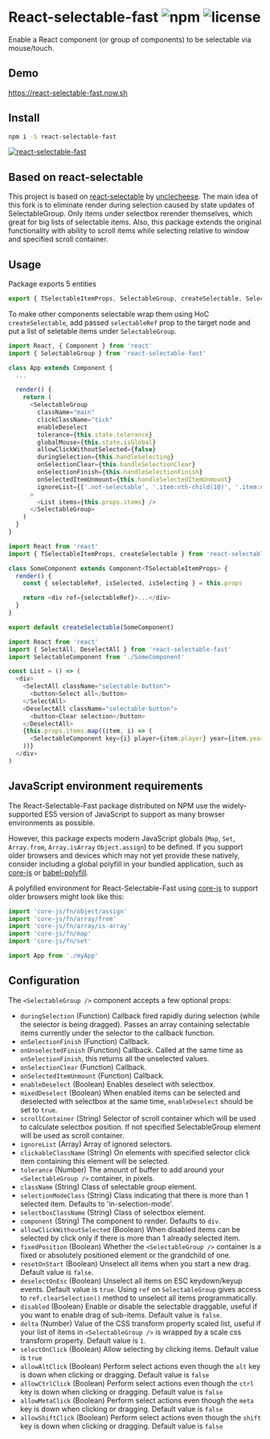 # React-selectable-fast ![npm](https://img.shields.io/npm/v/react-selectable-fast.svg) ![license](https://img.shields.io/npm/l/react-selectable-fast.svg)

Enable a React component (or group of components) to be selectable via mouse/touch.

## Demo

https://react-selectable-fast.now.sh

## Install

```sh
npm i -S react-selectable-fast
```

[![react-selectable-fast](https://nodei.co/npm/react-selectable-fast.png?downloads=true&downloadRank=true&stars=true)](https://nodei.co/npm/react-selectable-fast/)

## Based on react-selectable

This project is based on [react-selectable](https://github.com/unclecheese/react-selectable) by [unclecheese](https://github.com/unclecheese).
The main idea of this fork is to eliminate render during selection caused by state updates of SelectableGroup. Only items under selectbox rerender themselves, which great for big lists of selectable items. Also, this package extends the original functionality with ability to scroll items while selecting relative to window and specified scroll container.

## Usage

Package exports 5 entities

```ts
export { TSelectableItemProps, SelectableGroup, createSelectable, SelectAll, DeselectAll }
```

To make other components selectable wrap them using HoC `createSelectable`, add passed `selectableRef` prop to the target node and put a list of seletable items under `SelectableGroup`.

```ts
import React, { Component } from 'react'
import { SelectableGroup } from 'react-selectable-fast'

class App extends Component {
  ...

  render() {
    return (
      <SelectableGroup
        className="main"
        clickClassName="tick"
        enableDeselect
        tolerance={this.state.tolerance}
        globalMouse={this.state.isGlobal}
        allowClickWithoutSelected={false}
        duringSelection={this.handleSelecting}
        onSelectionClear={this.handleSelectionClear}
        onSelectionFinish={this.handleSelectionFinish}
        onSelectedItemUnmount={this.handleSelectedItemUnmount}
        ignoreList={['.not-selectable', '.item:nth-child(10)', '.item:nth-child(27)']}
      >
        <List items={this.props.items} />
      </SelectableGroup>
    )
  }
}
```

```ts
import React from 'react'
import { TSelectableItemProps, createSelectable } from 'react-selectable-fast'

class SomeComponent extends Component<TSelectableItemProps> {
  render() {
    const { selectableRef, isSelected, isSelecting } = this.props

    return <div ref={selectableRef}>...</div>
  }
}

export default createSelectable(SomeComponent)
```

```ts
import React from 'react'
import { SelectAll, DeselectAll } from 'react-selectable-fast'
import SelectableComponent from './SomeComponent'

const List = () => (
  <div>
    <SelectAll className="selectable-button">
      <button>Select all</button>
    </SelectAll>
    <DeselectAll className="selectable-button">
      <button>Clear selection</button>
    </DeselectAll>
    {this.props.items.map((item, i) => (
      <SelectableComponent key={i} player={item.player} year={item.year} />
    ))}
  </div>
)
```

## JavaScript environment requirements

The React-Selectable-Fast package distributed on NPM use the widely-supported ES5
version of JavaScript to support as many browser environments as possible.

However, this package expects modern JavaScript globals (`Map`, `Set`,
`Array.from`, `Array.isArray` `Object.assign`) to be defined. If you support older browsers and
devices which may not yet provide these natively, consider including a global
polyfill in your bundled application, such as [core-js](https://github.com/zloirock/core-js) or
[babel-polyfill](https://babeljs.io/docs/usage/polyfill/).

A polyfilled environment for React-Selectable-Fast using [core-js](https://github.com/zloirock/core-js) to support older browsers
might look like this:

```ts
import 'core-js/fn/object/assign'
import 'core-js/fn/array/from'
import 'core-js/fn/array/is-array'
import 'core-js/fn/map'
import 'core-js/fn/set'

import App from './myApp'
```

## Configuration

The `<SelectableGroup />` component accepts a few optional props:

- `duringSelection` (Function) Callback fired rapidly during selection (while the selector is being dragged). Passes an array containing selectable items currently under the selector to the callback function.
- `onSelectionFinish` (Function) Callback.
- `onUnselectedFinish` (Function) Callback. Called at the same time as `onSelectionFinish`, this returns all the unselected values.
- `onSelectionClear` (Function) Callback.
- `onSelectedItemUnmount` (Function) Callback.
- `enableDeselect` (Boolean) Enables deselect with selectbox.
- `mixedDeselect` (Boolean) When enabled items can be selected and deselected with selectbox at the same time, `enableDeselect` should be set to `true`.
- `scrollContainer` (String) Selector of scroll container which will be used to calculate selectbox position. If not specified SelectableGroup element will be used as scroll container.
- `ignoreList` (Array) Array of ignored selectors.
- `clickableClassName` (String) On elements with specified selector click item containing this element will be selected.
- `tolerance` (Number) The amount of buffer to add around your `<SelectableGroup />` container, in pixels.
- `className` (String) Class of selectable group element.
- `selectionModeClass` (String) Class indicating that there is more than 1 selected item. Defaults to 'in-selection-mode'.
- `selectboxClassName` (String) Class of selectbox element.
- `component` (String) The component to render. Defaults to `div`.
- `allowClickWithoutSelected` (Boolean) When disabled items can be selected by click only if there is more than 1 already selected item.
- `fixedPosition` (Boolean) Whether the `<SelectableGroup />` container is a fixed or absolutely positioned element or the grandchild of one.
- `resetOnStart` (Boolean) Unselect all items when you start a new drag. Default value is `false`.
- `deselectOnEsc` (Boolean) Unselect all items on ESC keydown/keyup events. Default value is `true`. Using `ref` on `SelectableGroup` gives access to `ref.clearSelection()` method to unselect all items programmatically.
- `disabled` (Boolean) Enable or disable the selectable draggable, useful if you want to enable drag of sub-items. Default value is `false`.
- `delta` (Number) Value of the CSS transform property scaled list, useful if your list of items in `<SelectableGroup />` is wrapped by a scale css transform property. Default value is `1`.
- `selectOnClick` (Boolean) Allow selecting by clicking items. Default value is `true`
- `allowAltClick` (Boolean) Perform select actions even though the `alt` key is down when clicking or dragging. Default value is `false`
- `allowCtrlClick` (Boolean) Perform select actions even though the `ctrl` key is down when clicking or dragging. Default value is `false`
- `allowMetaClick` (Boolean) Perform select actions even though the `meta` key is down when clicking or dragging. Default value is `false`
- `allowShiftClick` (Boolean) Perform select actions even though the `shift` key is down when clicking or dragging. Default value is `false`
